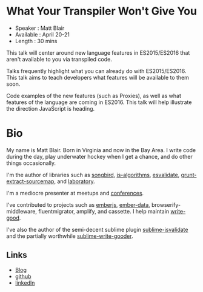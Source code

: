 # What Your Transpiler Won't Give You

* Speaker   : Matt Blair
* Available : April 20-21
* Length    : 30 mins

This talk will center around new language features in ES2015/ES2016 that aren't available to you via transpiled code.

Talks frequently highlight what you can already do with ES2015/ES2016. This talk aims to teach developers what features will be available to them soon.

Code examples of the new features (such as Proxies), as well as what features of the language are coming in ES2016. This talk will help illustrate the direction JavaScript is heading.

# Bio

My name is Matt Blair. Born in Virginia and now in the Bay Area. I write code during the day, play underwater hockey when I get a chance, and do other things occasionally.

I'm the author of libraries such as [songbird](https://github.com/duereg/songbird), [js-algorithms](https://github.com/duereg/js-algorithms), [esvalidate](https://github.com/duereg/esvalidate), [grunt-extract-sourcemap](https://github.com/duereg/grunt-extract-sourcemap), and [laboratory](https://github.com/duereg/laboratory).

I'm a mediocre presenter at meetups and [conferences](/forwardjs-2016-prezzo/).

I've contributed to projects such as [emberjs](https://github.com/emberjs/ember.js), [ember-data](https://github.com/emberjs/data), browserify-middleware, fluentmigrator, amplify, and cassette. I help maintain [write-good](https://github.com/btford/write-good).

I've also the author of the semi-decent sublime plugin [sublime-jsvalidate](https://github.com/duereg/sublime-jsvalidate) and the partially worthwhile [sublime-write-gooder](https://github.com/duereg/sublime-write-gooder).

## Links


* [Blog](http://blog.mattblair.co)
* [github](https://github.com/duereg)
* [linkedIn](http://www.linkedin.com/pub/matt-blair/10/74a/345)
